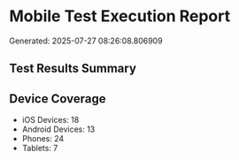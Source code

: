 # Mobile Test Execution Report

Generated: 2025-07-27 08:26:08.806909

## Test Results Summary


## Device Coverage

- iOS Devices: 18
- Android Devices: 13
- Phones: 24
- Tablets: 7
